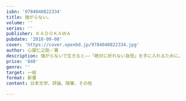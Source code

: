 ```yaml
---
isbn: '9784040822334'
title: 強がらない。
volume: ''
series: ''
publisher: ＫＡＤＯＫＡＷＡ
pubdate: '2018-09-08'
cover: 'https://cover.openbd.jp/9784040822334.jpg'
author: 心屋仁之助／著
description: 強がらないで生きると――「絶対に折れない自信」を手に入れるために。
price: '840'
genre: ''
target: 一般
format: 新書
content: 日本文学、評論、随筆、その他

---
```

